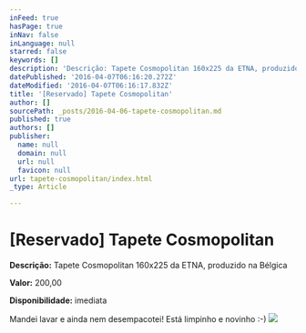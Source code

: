 ```yaml
---
inFeed: true
hasPage: true
inNav: false
inLanguage: null
starred: false
keywords: []
description: 'Descrição: Tapete Cosmopolitan 160x225 da ETNA, produzido na Bélgica'
datePublished: '2016-04-07T06:16:20.272Z'
dateModified: '2016-04-07T06:16:17.832Z'
title: '[Reservado] Tapete Cosmopolitan'
author: []
sourcePath: _posts/2016-04-06-tapete-cosmopolitan.md
published: true
authors: []
publisher:
  name: null
  domain: null
  url: null
  favicon: null
url: tapete-cosmopolitan/index.html
_type: Article

---
```

# \[Reservado\] Tapete Cosmopolitan

**Descrição:** Tapete Cosmopolitan 160x225 da ETNA, produzido na Bélgica

**Valor:** 200,00

**Disponibilidade:** imediata

Mandei lavar e ainda nem desempacotei! Está limpinho e novinho :-)
![](https://the-grid-user-content.s3-us-west-2.amazonaws.com/8ae5d586-c94e-43bc-b8fa-ef6e76256ceb.jpg)